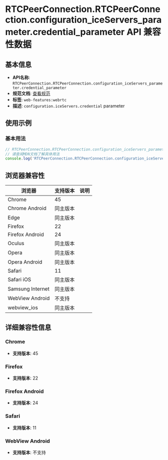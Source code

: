 # RTCPeerConnection.RTCPeerConnection.configuration_iceServers_parameter.credential_parameter API 兼容性数据

## 基本信息

- **API名称**: `RTCPeerConnection.RTCPeerConnection.configuration_iceServers_parameter.credential_parameter`
- **规范文档**: [查看规范](https://w3c.github.io/webrtc-pc/#dom-rtciceserver-credential)
- **标签**: `web-features:webrtc`
- **描述**: `configuration.iceServers.credential` parameter

## 使用示例

### 基本用法

```javascript
// RTCPeerConnection.RTCPeerConnection.configuration_iceServers_parameter.credential_parameter 使用示例
// 请查阅MDN文档了解具体用法
console.log('RTCPeerConnection.RTCPeerConnection.configuration_iceServers_parameter.credential_parameter API');
```

## 浏览器兼容性

| 浏览器 | 支持版本 | 说明 |
|--------|----------|------|
| Chrome | 45 |  |
| Chrome Android | 同主版本 |  |
| Edge | 同主版本 |  |
| Firefox | 22 |  |
| Firefox Android | 24 |  |
| Oculus | 同主版本 |  |
| Opera | 同主版本 |  |
| Opera Android | 同主版本 |  |
| Safari | 11 |  |
| Safari iOS | 同主版本 |  |
| Samsung Internet | 同主版本 |  |
| WebView Android | 不支持 |  |
| webview_ios | 同主版本 |  |

## 详细兼容性信息

### Chrome

- **支持版本**: 45

### Firefox

- **支持版本**: 22

### Firefox Android

- **支持版本**: 24

### Safari

- **支持版本**: 11

### WebView Android

- **支持版本**: 不支持

